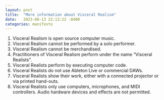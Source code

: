 ```yaml
---
layout: post
title:  "More information about Visceral Realism"
date:   2023-08-13 22:13:22 -0400
categories: manifesto
---
```

1. Visceral Realism is open source computer music.
2. Visceral Realism cannot be performed by a solo performer.
3. Visceral Realism cannot be merchandised.
4. Practitioners of Visceral Realism perform under the name “Visceral Realists”.
5. Visceral Realists perform by executing computer code.
6. Visceral Realists do not use Ableton Live or commercial DAWs.
7. Visceral Realists show their work, either with a connected projector or via printed hand-outs.
8. Visceral Realists only use computers, microphones, and MIDI controllers. Audio hardware devices and effects are not permitted.
